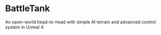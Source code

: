 # BattleTank
An open-world head-to-head with simple AI terrain and advanced control system in Unreal 4
